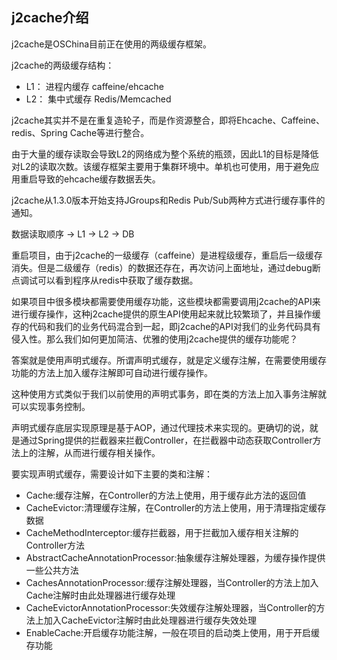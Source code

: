 




## j2cache介绍

j2cache是OSChina目前正在使用的两级缓存框架。

j2cache的两级缓存结构：

- L1： 进程内缓存 caffeine/ehcache
- L2： 集中式缓存 Redis/Memcached

j2cache其实并不是在重复造轮子，而是作资源整合，即将Ehcache、Caffeine、redis、Spring Cache等进行整合。

由于大量的缓存读取会导致L2的网络成为整个系统的瓶颈，因此L1的目标是降低对L2的读取次数。该缓存框架主要用于集群环境中。单机也可使用，用于避免应用重启导致的ehcache缓存数据丢失。

j2cache从1.3.0版本开始支持JGroups和Redis Pub/Sub两种方式进行缓存事件的通知。

数据读取顺序 -> L1 -> L2 -> DB

重启项目，由于j2cache的一级缓存（caffeine）是进程级缓存，重启后一级缓存消失。但是二级缓存（redis）的数据还存在，再次访问上面地址，通过debug断点调试可以看到程序从redis中获取了缓存数据。


如果项目中很多模块都需要使用缓存功能，这些模块都需要调用j2cache的API来进行缓存操作，这种j2cache提供的原生API使用起来就比较繁琐了，并且操作缓存的代码和我们的业务代码混合到一起，即j2cache的API对我们的业务代码具有侵入性。那么我们如何更加简洁、优雅的使用j2cache提供的缓存功能呢？



答案就是使用声明式缓存。所谓声明式缓存，就是定义缓存注解，在需要使用缓存功能的方法上加入缓存注解即可自动进行缓存操作。

这种使用方式类似于我们以前使用的声明式事务，即在类的方法上加入事务注解就可以实现事务控制。

声明式缓存底层实现原理是基于AOP，通过代理技术来实现的。更确切的说，就是通过Spring提供的拦截器来拦截Controller，在拦截器中动态获取Controller方法上的注解，从而进行缓存相关操作。

要实现声明式缓存，需要设计如下主要的类和注解：

- Cache:缓存注解，在Controller的方法上使用，用于缓存此方法的返回值
- CacheEvictor:清理缓存注解，在Controller的方法上使用，用于清理指定缓存数据
- CacheMethodInterceptor:缓存拦截器，用于拦截加入缓存相关注解的Controller方法
- AbstractCacheAnnotationProcessor:抽象缓存注解处理器，为缓存操作提供一些公共方法
- CachesAnnotationProcessor:缓存注解处理器，当Controller的方法上加入Cache注解时由此处理器进行缓存处理
- CacheEvictorAnnotationProcessor:失效缓存注解处理器，当Controller的方法上加入CacheEvictor注解时由此处理器进行缓存失效处理
- EnableCache:开启缓存功能注解，一般在项目的启动类上使用，用于开启缓存功能

#











































